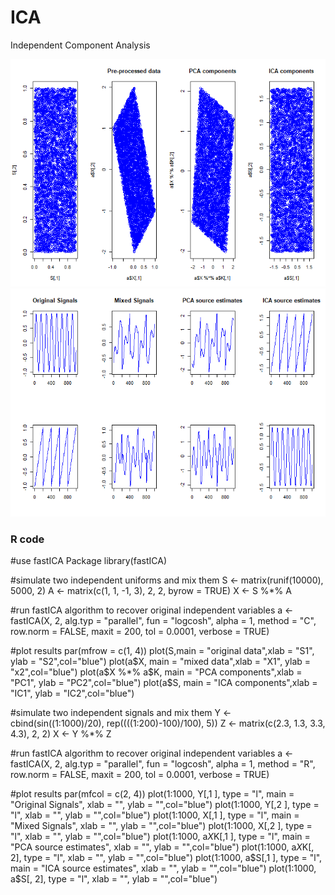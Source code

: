 # ICA
Independent Component Analysis

![Picture1](ICA1.png)
![Picture2](ICA2.png)

### R code
#use fastICA Package
library(fastICA)

#simulate two independent uniforms and mix them 
S <- matrix(runif(10000), 5000, 2)
A <- matrix(c(1, 1, -1, 3), 2, 2, byrow = TRUE)
X <- S %*% A

#run fastICA algorithm to recover original independent variables
a <- fastICA(X, 2, alg.typ = "parallel", fun = "logcosh", alpha = 1, 
             method = "C", row.norm = FALSE, maxit = 200, 
             tol = 0.0001, verbose = TRUE)

#plot results
par(mfrow = c(1, 4))
plot(S,main = "original data",xlab = "S1", ylab = "S2",col="blue")
plot(a$X, main = "mixed data",xlab = "X1", ylab = "x2",col="blue")
plot(a$X %*% a$K, main = "PCA components",xlab = "PC1", ylab = "PC2",col="blue")
plot(a$S, main = "ICA components",xlab = "IC1", ylab = "IC2",col="blue")

#simulate two independent signals and mix them
Y <- cbind(sin((1:1000)/20), rep((((1:200)-100)/100), 5))
Z <- matrix(c(2.3, 1.3, 3.3, 4.3), 2, 2)
X <- Y %*% Z

#run fastICA algorithm to recover original independent variables
a <- fastICA(X, 2, alg.typ = "parallel", fun = "logcosh", alpha = 1, 
             method = "R", row.norm = FALSE, maxit = 200, 
             tol = 0.0001, verbose = TRUE)

#plot results
par(mfcol = c(2, 4))
plot(1:1000, Y[,1 ], type = "l", main = "Original Signals",
     xlab = "", ylab = "",col="blue")
plot(1:1000, Y[,2 ], type = "l", xlab = "", ylab = "",col="blue")
plot(1:1000, X[,1 ], type = "l", main = "Mixed Signals", 
     xlab = "", ylab = "",col="blue")
plot(1:1000, X[,2 ], type = "l", xlab = "", ylab = "",col="blue")
plot(1:1000, a$X %*% a$K[,1 ], type = "l", main = "PCA source estimates", 
     xlab = "", ylab = "",col="blue")
plot(1:1000, a$X %*% a$K[, 2], type = "l", xlab = "", ylab = "",col="blue")
plot(1:1000, a$S[,1 ], type = "l", main = "ICA source estimates", 
     xlab = "", ylab = "",col="blue")
plot(1:1000, a$S[, 2], type = "l", xlab = "", ylab = "",col="blue")

